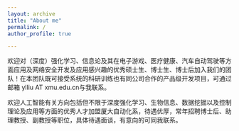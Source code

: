 ```yaml
---
layout: archive
title: "About me"
permalink: /
author_profile: true

---
```




欢迎对（深度）强化学习、信息论及其在电子游戏、医疗健康、汽车自动驾驶等方面应用及网络安全开发及应用感兴趣的优秀硕士生、博士生、博士后加入我们的团队！在本团队既可接受系统的科研训练也有同公司合作的产品级开发项目，可通过邮箱 ylliu AT xmu.edu.cn与我联系。

欢迎人工智能有关方向包括但不限于深度强化学习、生物信息、数据挖掘以及控制理论及应用等方面的优秀人才加盟厦大自动化系，待遇优厚，常年招聘博士后、助理教授、副教授等职位，具体待遇面谈，有意向的可同我联系。
